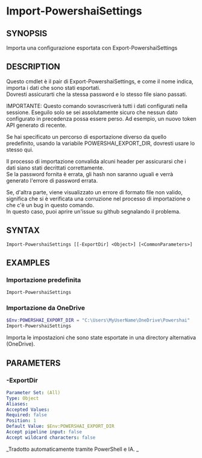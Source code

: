 ﻿---
external help file: powershai-help.xml
schema: 2.0.0
powershai: true
---

# Import-PowershaiSettings

## SYNOPSIS <!--!= @#Synop !-->
Importa una configurazione esportata con Export-PowershaiSettings

## DESCRIPTION <!--!= @#Desc !-->
Questo cmdlet è il pair di Export-PowershaiSettings, e come il nome indica, importa i dati che sono stati esportati.  
Dovresti assicurarti che la stessa password e lo stesso file siano passati.  

IMPORTANTE: Questo comando sovrascriverà tutti i dati configurati nella sessione. Eseguilo solo se sei assolutamente sicuro che nessun dato configurato in precedenza possa essere perso.
Ad esempio, un nuovo token API generato di recente.

Se hai specificato un percorso di esportazione diverso da quello predefinito, usando la variabile POWERSHAI_EXPORT_DIR, dovresti usare lo stesso qui.

Il processo di importazione convalida alcuni header per assicurarsi che i dati siano stati decrittati correttamente.  
Se la password fornita è errata, gli hash non saranno uguali e verrà generato l'errore di password errata.

Se, d'altra parte, viene visualizzato un errore di formato file non valido, significa che si è verificata una corruzione nel processo di importazione o che c'è un bug in questo comando.  
In questo caso, puoi aprire un'issue su github segnalando il problema.

## SYNTAX <!--!= @#Syntax !-->

```
Import-PowershaiSettings [[-ExportDir] <Object>] [<CommonParameters>]
```

## EXAMPLES <!--!= @#Ex !-->

### Importazione predefinita
```powershell
Import-PowershaiSettings
```

### Importazione da OneDrive
```powershell
$Env:POWERSHAI_EXPORT_DIR = "C:\Users\MyUserName\OneDrive\Powershai"
Import-PowershaiSettings
```
Importa le impostazioni che sono state esportate in una directory alternativa (OneDrive).

## PARAMETERS <!--!= @#Params !-->

### -ExportDir

```yml
Parameter Set: (All)
Type: Object
Aliases: 
Accepted Values: 
Required: false
Position: 1
Default Value: $Env:POWERSHAI_EXPORT_DIR
Accept pipeline input: false
Accept wildcard characters: false
```



<!--PowershaiAiDocBlockStart-->
_Tradotto automaticamente tramite PowerShell e IA. 
_
<!--PowershaiAiDocBlockEnd-->
